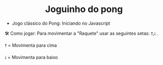 <h1 align="center"> Joguinho do pong </h1>

* Jogo clássico do Pong: Iniciando no Javascript

🛠️ Como jogar: Para movimentar a "Raquete" usar as seguintes setas: 🠕,🠓 .

🠕 = Movimenta para cima

🠓 = Movimenta para baixo
